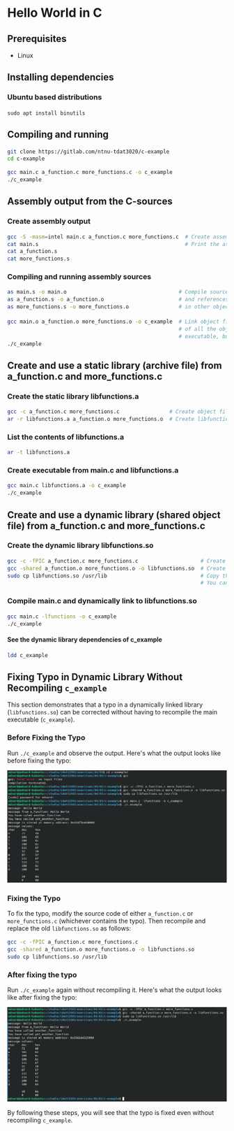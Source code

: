 # Hello World in C

## Prerequisites
  * Linux

## Installing dependencies

### Ubuntu based distributions
`sudo apt install binutils`

## Compiling and running
```sh
git clone https://gitlab.com/ntnu-tdat3020/c-example
cd c-example
```

```sh
gcc main.c a_function.c more_functions.c -o c_example
./c_example
```

## Assembly output from the C-sources

### Create assembly output
```sh
gcc -S -masm=intel main.c a_function.c more_functions.c  # Create assembly sources from the C-sources
cat main.s                                               # Print the assembly sources to the terminal
cat a_function.s
cat more_functions.s
```

### Compiling and running assembly sources
```sh
as main.s -o main.o                                    # Compile sources to object files that contains machine code
as a_function.s -o a_function.o                        # and references to functions or variables found
as more_functions.s -o more_functions.o                # in other object files or libraries.

gcc main.o a_function.o more_functions.o -o c_example  # Link object files and create executable. The machine code
                                                       # of all the object files are here combined into one
                                                       # executable, but references to dynamic libraries are kept.
./c_example
```

## Create and use a static library (archive file) from a_function.c and more_functions.c

### Create the static library libfunctions.a
```sh
gcc -c a_function.c more_functions.c                # Create object files
ar -r libfunctions.a a_function.o more_functions.o  # Create libfunctions.a from the object files
```

### List the contents of libfunctions.a
```sh
ar -t libfunctions.a
```

### Create executable from main.c and libfunctions.a
```sh
gcc main.c libfunctions.a -o c_example
./c_example
```

## Create and use a dynamic library (shared object file) from a_function.c and more_functions.c

### Create the dynamic library libfunctions.so
```sh
gcc -c -fPIC a_function.c more_functions.c                    # Create object files for the shared library
gcc -shared a_function.o more_functions.o -o libfunctions.so  # Create libfunctions.so from the object files
sudo cp libfunctions.so /usr/lib                              # Copy the library to the system library path
                                                              # You can delete /usr/lib/libfunctions.so after the exercise
```

### Compile main.c and dynamically link to libfunctions.so
```sh
gcc main.c -lfunctions -o c_example
./c_example
```

#### See the dynamic library dependencies of c_example
```sh
ldd c_example
```

## Fixing Typo in Dynamic Library Without Recompiling `c_example`

This section demonstrates that a typo in a dynamically linked library (`libfunctions.so`) can be corrected without having to recompile the main executable (`c_example`).

### Before Fixing the Typo

Run `./c_example` and observe the output. Here's what the output looks like before fixing the typo:

![Before Fixing Typo](https://github.com/ecschoye/idatt2503/blob/main/exercises/04/03/before.png)

### Fixing the Typo

To fix the typo, modify the source code of either `a_function.c` or `more_functions.c` (whichever contains the typo). Then recompile and replace the old `libfunctions.so` as follows:

```sh
gcc -c -fPIC a_function.c more_functions.c
gcc -shared a_function.o more_functions.o -o libfunctions.so
sudo cp libfunctions.so /usr/lib
```

### After fixing the typo

Run `./c_example` again without recompiling it. Here's what the output looks like after fixing the typo:


![After Fixing Typo](https://github.com/ecschoye/idatt2503/blob/main/exercises/04/03/after.png)

By following these steps, you will see that the typo is fixed even without recompiling `c_example`.